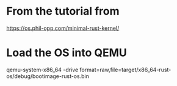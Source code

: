 # From the tutorial from
https://os.phil-opp.com/minimal-rust-kernel/

# Load the OS into QEMU
qemu-system-x86_64 -drive format=raw,file=target/x86_64-rust-os/debug/bootimage-rust-os.bin